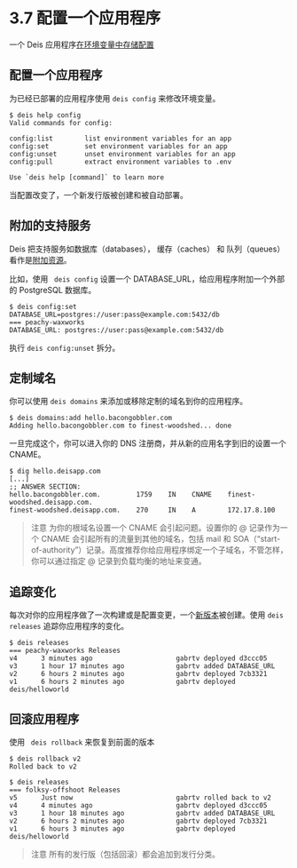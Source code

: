 # 3.7 配置一个应用程序

一个 Deis 应用程序[在环境变量中存储配置][1]

## 配置一个应用程序

为已经已部署的应用程序使用 `deis config` 来修改环境变量。

```
$ deis help config
Valid commands for config:

config:list        list environment variables for an app
config:set         set environment variables for an app
config:unset       unset environment variables for an app
config:pull        extract environment variables to .env

Use `deis help [command]` to learn more
```

当配置改变了，一个新发行版被创建和被自动部署。

## 附加的支持服务

Deis 把支持服务如数据库（databases）， 缓存（caches） 和 队列（queues）看作是[附加资源][2]。

比如，使用 ` deis config` 设置一个  DATABASE_URL，给应用程序附加一个外部的 PostgreSQL 数据库。

```
$ deis config:set DATABASE_URL=postgres://user:pass@example.com:5432/db
=== peachy-waxworks
DATABASE_URL: postgres://user:pass@example.com:5432/db
```

执行 `deis config:unset` 拆分。

## 定制域名

你可以使用 `deis domains` 来添加或移除定制的域名到你的应用程序。

```
$ deis domains:add hello.bacongobbler.com
Adding hello.bacongobbler.com to finest-woodshed... done
```

一旦完成这个，你可以进入你的 DNS 注册商，并从新的应用名字到旧的设置一个 CNAME。

```
$ dig hello.deisapp.com
[...]
;; ANSWER SECTION:
hello.bacongobbler.com.         1759    IN    CNAME    finest-woodshed.deisapp.com.
finest-woodshed.deisapp.com.    270     IN    A        172.17.8.100
```

> 注意
为你的根域名设置一个 CNAME 会引起问题。设置你的 @  记录作为一个 CNAME 会引起所有的流量到其他的域名，包括 mail 和 SOA（“start-of-authority”）记录。高度推荐你给应用程序绑定一个子域名，不管怎样，你可以通过指定  @  记录到负载均衡的地址来变通。

## 追踪变化

每次对你的应用程序做了一次构建或是配置变更，一个[新版本][3]被创建。使用 `deis releases` 追踪你应用程序的变化。

```
$ deis releases
=== peachy-waxworks Releases
v4      3 minutes ago                     gabrtv deployed d3ccc05
v3      1 hour 17 minutes ago             gabrtv added DATABASE_URL
v2      6 hours 2 minutes ago             gabrtv deployed 7cb3321
v1      6 hours 2 minutes ago             gabrtv deployed deis/helloworld
```

## 回滚应用程序

使用 ` deis rollback` 来恢复到前面的版本

```
$ deis rollback v2
Rolled back to v2

$ deis releases
=== folksy-offshoot Releases
v5      Just now                          gabrtv rolled back to v2
v4      4 minutes ago                     gabrtv deployed d3ccc05
v3      1 hour 18 minutes ago             gabrtv added DATABASE_URL
v2      6 hours 2 minutes ago             gabrtv deployed 7cb3321
v1      6 hours 3 minutes ago             gabrtv deployed deis/helloworld
```

> 注意
所有的发行版（包括回滚）都会追加到发行分类。


  [1]: http://12factor.net/config
  [2]: http://12factor.net/backing-services
  [3]: http://docs.deis.io/en/latest/reference/terms/release/#release